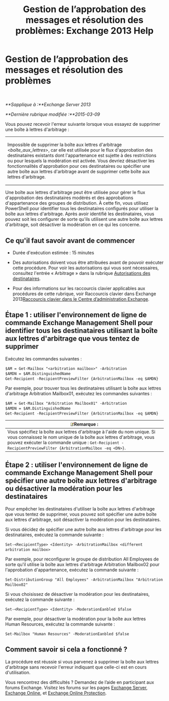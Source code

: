 ﻿---
title: 'Gestion de l’approbation des messages et résolution des problèmes: Exchange 2013 Help'
TOCTitle: Gestion de l’approbation des messages et résolution des problèmes
ms:assetid: 860df43f-a05b-4da3-83f1-68d3123a923d
ms:mtpsurl: https://technet.microsoft.com/fr-fr/library/Dd298110(v=EXCHG.150)
ms:contentKeyID: 52062997
ms.date: 04/24/2018
mtps_version: v=EXCHG.150
ms.translationtype: HT
---

# Gestion de l’approbation des messages et résolution des problèmes

 

_**Sapplique à :**Exchange Server 2013_

_**Dernière rubrique modifiée :**2015-03-09_

Vous pouvez recevoir l'erreur suivante lorsque vous essayez de supprimer une boîte à lettres d'arbitrage :


<table>
<colgroup>
<col style="width: 100%" />
</colgroup>
<tbody>
<tr class="odd">
<td><p>Impossible de supprimer la boîte aux lettres d'arbitrage &lt;<em>boîte_aux_lettres</em>&gt;, car elle est utilisée pour le flux d'approbation des destinataires existants dont l'appartenance est sujette à des restrictions ou pour lesquels la modération est activée. Vous devriez désactiver les fonctionnalités d'approbation pour ces destinataires ou spécifier une autre boîte aux lettres d'arbitrage avant de supprimer cette boîte aux lettres d'arbitrage.</p></td>
</tr>
</tbody>
</table>


Une boîte aux lettres d'arbitrage peut être utilisée pour gérer le flux d'approbation des destinataires modérés et des approbations d'appartenance des groupes de distribution. À cette fin, vous utilisez PowerShell pour identifier tous les destinataires configurés pour utiliser la boîte aux lettres d'arbitrage. Après avoir identifié les destinataires, vous pouvez soit les configurer de sorte qu'ils utilisent une autre boîte aux lettres d'arbitrage, soit désactiver la modération en ce qui les concerne.

## Ce qu'il faut savoir avant de commencer

  - Durée d'exécution estimée : 15 minutes

  - Des autorisations doivent vous être attribuées avant de pouvoir exécuter cette procédure. Pour voir les autorisations qui vous sont nécessaires, consultez l'entrée « Arbitrage » dans la rubrique [Autorisations des destinataires](recipients-permissions-exchange-2013-help.md).

  - Pour des informations sur les raccourcis clavier applicables aux procédures de cette rubrique, voir Raccourcis clavier dans Exchange 2013[Raccourcis clavier dans le Centre d’administration Exchange](keyboard-shortcuts-in-the-exchange-admin-center-exchange-online-protection-help.md).

## Étape 1 : utiliser l'environnement de ligne de commande Exchange Management Shell pour identifier tous les destinataires utilisant la boîte aux lettres d'arbitrage que vous tentez de supprimer

Exécutez les commandes suivantes :

    $AM = Get-Mailbox "<arbitration mailbox>" -Arbitration
    $AMDN = $AM.DistinguishedName
    Get-Recipient -RecipientPreviewFilter {ArbitrationMailbox -eq $AMDN}

Par exemple, pour trouver tous les destinataires utilisant la boîte aux lettres d'arbitrage Arbitration Mailbox01, exécutez les commandes suivantes :

    $AM = Get-Mailbox "Arbitration Mailbox01" -Arbitration
    $AMDN = $AM.DistinguishedName
    Get-Recipient -RecipientPreviewFilter {ArbitrationMailbox -eq $AMDN}

<table>
<thead>
<tr class="header">
<th><img src="images/JJ159664.note(EXCHG.150).gif" title="Remarque" alt="Remarque" />Remarque :</th>
</tr>
</thead>
<tbody>
<tr class="odd">
<td>Vous spécifiez la boîte aux lettres d'arbitrage à l'aide du nom unique. Si vous connaissez le nom unique de la boîte aux lettres d'arbitrage, vous pouvez exécuter la commande unique : <code>Get-Recipient -RecipientPreviewFilter {ArbitrationMailbox -eq &lt;DN&gt;}</code>.</td>
</tr>
</tbody>
</table>


## Étape 2 : utiliser l'environnement de ligne de commande Exchange Management Shell pour spécifier une autre boîte aux lettres d'arbitrage ou désactiver la modération pour les destinataires

Pour empêcher les destinataires d'utiliser la boîte aux lettres d'arbitrage que vous tentez de supprimer, vous pouvez soit spécifier une autre boîte aux lettres d'arbitrage, soit désactiver la modération pour les destinataires.

Si vous décidez de spécifier une autre boîte aux lettres d'arbitrage pour les destinataires, exécutez la commande suivante :

    Set-<RecipientType> <Identity> -ArbitrationMailbox <different arbitration mailbox>

Par exemple, pour reconfigurer le groupe de distribution All Employees de sorte qu'il utilise la boîte aux lettres d'arbitrage Arbitration Mailbox02 pour l'approbation d'appartenance, exécutez la commande suivante :

    Set-DistributionGroup "All Employees" -ArbitrationMailbox "Arbitration Mailbox02"

Si vous choisissez de désactiver la modération pour les destinataires, exécutez la commande suivante :

    Set-<RecipientType> <Identity> -ModerationEanbled $false

Par exemple, pour désactiver la modération pour la boîte aux lettres Human Resources, exécutez la commande suivante :

    Set-Mailbox "Human Resources" -ModerationEanbled $false

## Comment savoir si cela a fonctionné ?

La procédure est réussie si vous parvenez à supprimer la boîte aux lettres d'arbitrage sans recevoir l'erreur indiquant que celle-ci est en cours d'utilisation.

Vous rencontrez des difficultés ? Demandez de l’aide en participant aux forums Exchange. Visitez les forums sur les pages [Exchange Server](https://go.microsoft.com/fwlink/p/?linkid=60612), [Exchange Online](https://go.microsoft.com/fwlink/p/?linkid=267542), et [Exchange Online Protection](https://go.microsoft.com/fwlink/p/?linkid=285351).

